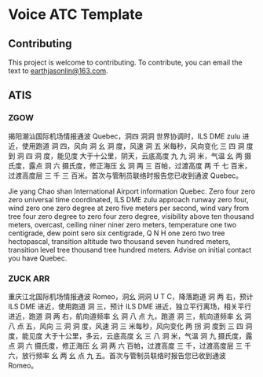 # Voice ATC Template

## Contributing

This project is welcome to contributing. To contribute, you can email the text to <a href="mailto:earthjasonlin@163.com">earthjasonlin@163.com</a>.

## ATIS

### ZGOW

揭阳潮汕国际机场情报通波 Quebec，洞四 洞洞 世界协调时，ILS DME zulu 进近，使用跑道 洞 四，风向 洞 幺 洞 度，风速 洞 五 米每秒，风向变化 三 四 洞 度到 洞 四 洞 度，能见度 大于十公里，阴天，云底高度 九 九 洞 米，气温 幺 两 摄氏度，露点 洞 六 摄氏度，修正海压 幺 洞 两 三 百帕，过渡高度 两 千 七 百米，过渡高度层 三 千 三 百米。首次与管制员联络时报告您已收到通波 Quebec。

Jie yang Chao shan International Airport information Quebec. Zero four zero zero universal time coordinated, ILS DME zulu approach runway zero four, wind zero one zero degree at zero five meters per second, wind vary from tree four zero degree to zero four zero degree, visibility above ten thousand meters, overcast, ceiling niner niner zero meters, temperature one two centigrade, dew point sero six centigrade, Q N H one zero two tree hectopascal, transition altitude two thousand seven hundred meters, transition level tree thousand tree hundred meters. Advise on initial contact you have Quebec.

### ZUCK ARR

重庆江北国际机场情报通波 Romeo，洞幺 洞洞 U T C，降落跑道 洞 两 右，预计 ILS DME 进近，使用跑道 洞 三，预计 ILS DME 进近，独立平行离场，相关平行进近，跑道 洞 两 右，航向道频率 幺 洞 八 点 九，跑道 洞 三，航向道频率 幺 洞 八 点 五，风向 三 洞 洞 度，风速 洞 三 米每秒，风向变化 两 拐 洞 度到 三 四 洞 度，能见度 大于十公里，多云，云底高度 幺 三 八 洞 米，气温 洞 九 摄氏度，露点 洞 六 摄氏度，修正海压 幺 洞 两 六 百帕，过渡高度 三 千，过渡高度层 三 千 六，放行频率 幺 两 幺 点 九 五。首次与管制员联络时报告您已收到通波 Romeo。